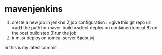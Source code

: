 # mavenjenkins 
1) create a new job in jenkins
2)job configuration : =give this git repo url
                      =add the path for maven build
                      =select deploy on container(tomcat 8) on the post build step 
3)run the job
4) it must deploy on tomcat server 
5)test
jvj

hi this is my latest commit
